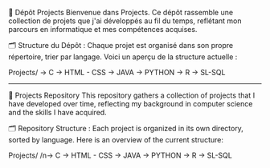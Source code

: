 🌟 Dépôt Projects
Bienvenue dans Projects. Ce dépôt rassemble une collection de projets que j'ai développés au fil du temps, reflétant mon parcours en informatique et mes compétences acquises.

🗂️ Structure du Dépôt :
Chaque projet est organisé dans son propre répertoire, trier par langage. Voici un aperçu de la structure actuelle :

Projects/
-> C
-> HTML - CSS
-> JAVA
-> PYTHON
-> R
-> SL-SQL

--------------------------------------------------------------------------------------------------------------------------------------------------------------------------------

🌟 Projects Repository
This repository gathers a collection of projects that I have developed over time, reflecting my background in computer science and the skills I have acquired.

🗂️ Repository Structure :
Each project is organized in its own directory, sorted by language. Here is an overview of the current structure:

Projects/
/n-> C
-> HTML - CSS
-> JAVA
-> PYTHON
-> R
-> SL-SQL

